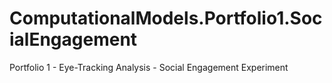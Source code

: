 # ComputationalModels.Portfolio1.SocialEngagement
Portfolio 1 - Eye-Tracking Analysis - Social Engagement Experiment 
